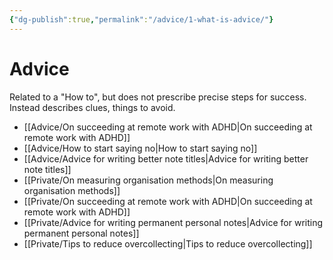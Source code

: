 ```yaml
---
{"dg-publish":true,"permalink":"/advice/1-what-is-advice/"}
---
```



# Advice

Related to a "How to", but does not prescribe precise steps for success. Instead describes clues, things to avoid. 

- [[Advice/On succeeding at remote work with ADHD\|On succeeding at remote work with ADHD]]
- [[Advice/How to start saying no\|How to start saying no]]
- [[Advice/Advice for writing better note titles\|Advice for writing better note titles]]
- [[Private/On measuring organisation methods\|On measuring organisation methods]]
- [[Private/On succeeding at remote work with ADHD\|On succeeding at remote work with ADHD]]
- [[Private/Advice for writing permanent personal notes\|Advice for writing permanent personal notes]]
- [[Private/Tips to reduce overcollecting\|Tips to reduce overcollecting]]

